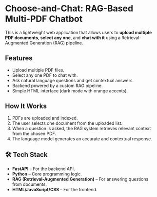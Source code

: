 # Choose-and-Chat: RAG-Based Multi-PDF Chatbot

This is a lightweight web application that allows users to **upload multiple PDF documents**, **select any one**, and **chat with it** using a Retrieval-Augmented Generation (RAG) pipeline.

## Features

- Upload multiple PDF files.
- Select any one PDF to chat with.
- Ask natural language questions and get contextual answers.
- Backend powered by a custom RAG pipeline.
- Simple HTML interface (dark mode with orange accents).

## How It Works

1. PDFs are uploaded and indexed.
2. The user selects one document from the uploaded list.
3. When a question is asked, the RAG system retrieves relevant context from the chosen PDF.
4. The language model generates an accurate and contextual response.

## 🛠️ Tech Stack

- **FastAPI** – For the backend API.
- **Python** – Core programming logic.
- **RAG (Retrieval-Augmented Generation)** – For answering questions from documents.
- **HTML/JavaScript/CSS** – For the frontend.



